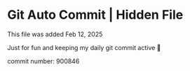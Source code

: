 # Git Auto Commit | Hidden File

This file was added Feb 12, 2025

Just for fun and keeping my daily git commit active 🤪

commit number: 900846
